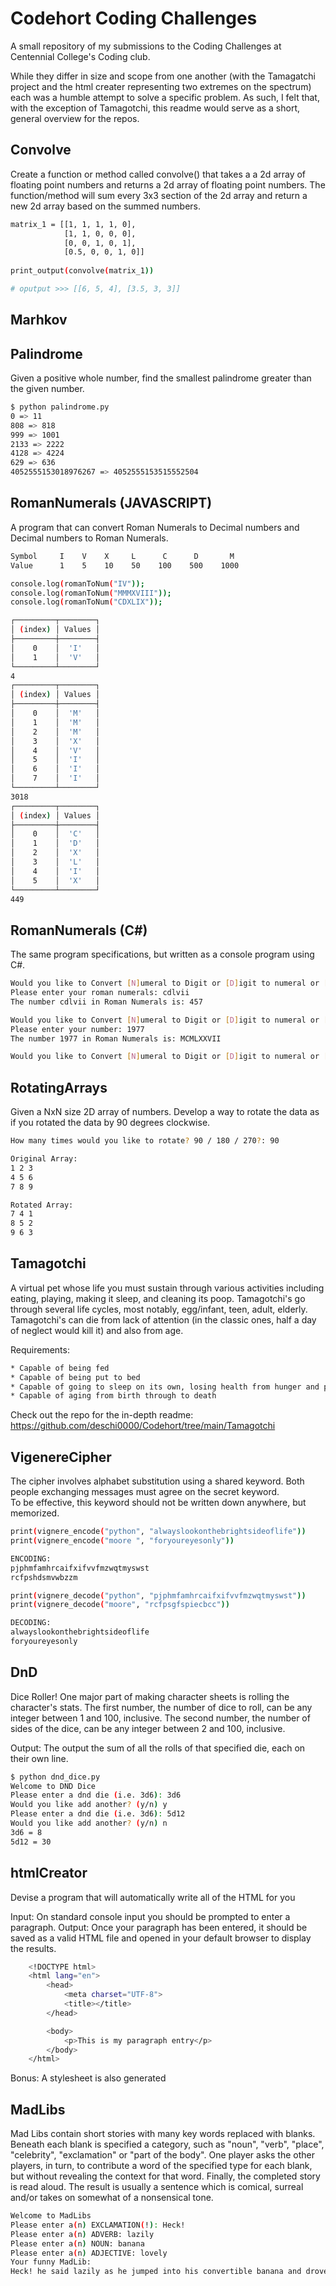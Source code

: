 



# Codehort Coding Challenges

A small repository of my submissions to the Coding Challenges at Centennial College's Coding club.

While they differ in size and scope from one another (with the Tamagatchi project and 
the html creater representing two extremes on the spectrum) each was a humble attempt to solve a specific problem.
As such, I felt that, with the exception of Tamagotchi, this readme would serve as a short, general overview for the repos. 


## Convolve
Create a function or method called convolve() that takes a a 2d array of floating point numbers and returns a 2d array of floating point numbers. The function/method will sum every 3x3 section of the 2d array and return a new 2d array based on the summed numbers.
```bash
matrix_1 = [[1, 1, 1, 1, 0], 
            [1, 1, 0, 0, 0], 
            [0, 0, 1, 0, 1], 
            [0.5, 0, 0, 1, 0]]
            
print_output(convolve(matrix_1))

# oputput >>> [[6, 5, 4], [3.5, 3, 3]] 
```

## Marhkov


## Palindrome
Given a positive whole number, find the smallest palindrome greater than the given number.
```bash
$ python palindrome.py
0 => 11
808 => 818
999 => 1001
2133 => 2222
4128 => 4224
629 => 636
4052555153018976267 => 4052555153515552504
```

## RomanNumerals (JAVASCRIPT)
A program that can convert Roman Numerals to Decimal numbers and Decimal numbers to Roman Numerals.
```bash
Symbol     I    V    X     L      C      D       M
Value      1    5    10    50    100    500    1000
```

```bash
console.log(romanToNum("IV"));
console.log(romanToNum("MMMXVIII"));
console.log(romanToNum("CDXLIX"));

┌─────────┬────────┐
│ (index) │ Values │
├─────────┼────────┤
│    0    │  'I'   │
│    1    │  'V'   │
└─────────┴────────┘
4
┌─────────┬────────┐
│ (index) │ Values │
├─────────┼────────┤
│    0    │  'M'   │
│    1    │  'M'   │
│    2    │  'M'   │
│    3    │  'X'   │
│    4    │  'V'   │
│    5    │  'I'   │
│    6    │  'I'   │
│    7    │  'I'   │
└─────────┴────────┘
3018
┌─────────┬────────┐
│ (index) │ Values │
├─────────┼────────┤
│    0    │  'C'   │
│    1    │  'D'   │
│    2    │  'X'   │
│    3    │  'L'   │
│    4    │  'I'   │
│    5    │  'X'   │
└─────────┴────────┘
449

```

## RomanNumerals (C#)
The same program specifications, but written as a console program using C#.

```bash
Would you like to Convert [N]umeral to Digit or [D]igit to numeral or [Q]uit? n
Please enter your roman numerals: cdlvii
The number cdlvii in Roman Numerals is: 457

Would you like to Convert [N]umeral to Digit or [D]igit to numeral or [Q]uit? d
Please enter your number: 1977
The number 1977 in Roman Numerals is: MCMLXXVII

Would you like to Convert [N]umeral to Digit or [D]igit to numeral or [Q]uit?

```


## RotatingArrays
Given a NxN size 2D array of numbers. Develop a way to rotate the data as if you rotated the data by 90 degrees clockwise.

```bash
How many times would you like to rotate? 90 / 180 / 270?: 90

Original Array:
1 2 3
4 5 6
7 8 9

Rotated Array:
7 4 1
8 5 2
9 6 3
```

## Tamagotchi

A virtual pet whose life you must sustain through various activities including eating, playing, making it sleep, and cleaning its poop. 
Tamagotchi's go through several life cycles, most notably, egg/infant, teen, adult, elderly. Tamagotchi's can die from lack of attention (in the classic ones, half a day of neglect would kill it) and also from age.

Requirements:
```bash
* Capable of being fed
* Capable of being put to bed
* Capable of going to sleep on its own, losing health from hunger and pooping on its own without prompting
* Capable of aging from birth through to death
```
Check out the repo for the in-depth readme: https://github.com/deschi0000/Codehort/tree/main/Tamagotchi 

## VigenereCipher

The cipher involves alphabet substitution using a shared keyword. Both people exchanging messages must agree on the secret keyword.  
To be effective, this keyword should not be written down anywhere, but memorized.

```bash
print(vignere_encode("python", "alwayslookonthebrightsideoflife"))
print(vignere_encode("moore ", "foryoureyesonly"))

ENCODING:
pjphmfamhrcaifxifvvfmzwqtmyswst
rcfpshdsmvwbzzm
```
```bash
print(vignere_decode("python", "pjphmfamhrcaifxifvvfmzwqtmyswst"))
print(vignere_decode("moore", "rcfpsgfspiecbcc"))

DECODING:
alwayslookonthebrightsideoflife
foryoureyesonly
```

## DnD
Dice Roller! One major part of making character sheets is rolling the character's stats. 
The first number, the number of dice to roll, can be any integer between 1 and 100, inclusive.
The second number, the number of sides of the dice, can be any integer between 2 and 100, inclusive.

Output: The output the sum of all the rolls of that specified die, each on their own line.
```bash
$ python dnd_dice.py
Welcome to DND Dice
Please enter a dnd die (i.e. 3d6): 3d6
Would you like add another? (y/n) y
Please enter a dnd die (i.e. 3d6): 5d12
Would you like add another? (y/n) n
3d6 = 8
5d12 = 30
```


## htmlCreator
Devise a program that will automatically write all of the HTML for you

Input: On standard console input you should be prompted to enter a paragraph.
Output: Once your paragraph has been entered, it should be saved as a valid HTML file and opened in your default browser to display the results.

```bash
    <!DOCTYPE html>
    <html lang="en">
        <head>
            <meta charset="UTF-8">
            <title></title>
        </head>

        <body>
            <p>This is my paragraph entry</p>
        </body>
    </html>
```
Bonus: A stylesheet is also generated

## MadLibs

Mad Libs contain short stories with many key words replaced with blanks. Beneath each blank is specified a category, such as "noun", "verb", "place", "celebrity", "exclamation" or "part of the body". One player asks the other players, in turn, to contribute a word of the specified type for each blank, but without revealing the context for that word. Finally, the completed story is read aloud. The result is usually a sentence which is comical, surreal and/or takes on somewhat of a nonsensical tone.

```bash
Welcome to MadLibs
Please enter a(n) EXCLAMATION(!): Heck!
Please enter a(n) ADVERB: lazily
Please enter a(n) NOUN: banana
Please enter a(n) ADJECTIVE: lovely
Your funny MadLib:
Heck! he said lazily as he jumped into his convertible banana and drove off with his lovely wife.

```
